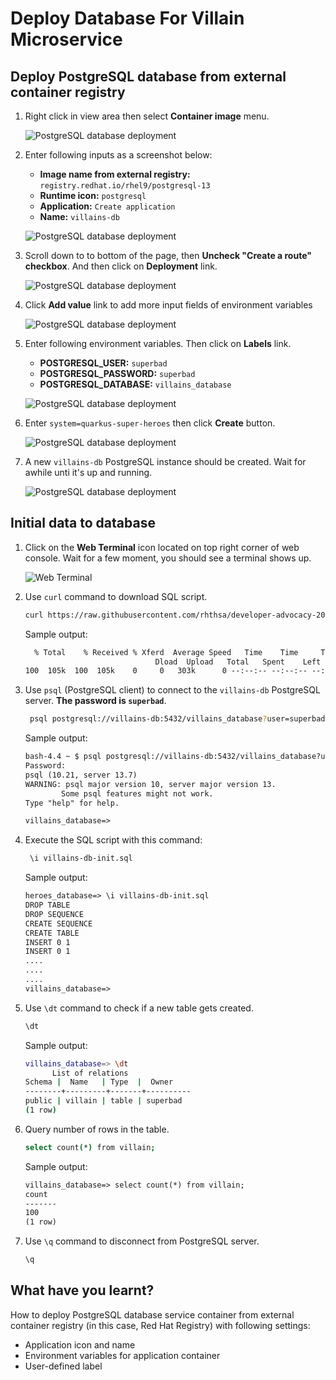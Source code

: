 # Deploy Database For Villain Microservice

## Deploy PostgreSQL database from external container registry

1. Right click in view area then select **Container image** menu.

    ![PostgreSQL database deployment](image/database-deployment/deploy-db-9.png)

2. Enter following inputs as a screenshot below:

    - **Image name from external registry:** `registry.redhat.io/rhel9/postgresql-13`
    - **Runtime icon:** `postgresql`
    - **Application:** `Create application`
    - **Name:** `villains-db`

    ![PostgreSQL database deployment](image/database-deployment/deploy-db-10.png)

3. Scroll down to to bottom of the page, then **Uncheck "Create a route" checkbox**. And then click on **Deployment** link.

    ![PostgreSQL database deployment](image/database-deployment/deploy-db-12.png)

4. Click **Add value** link to add more input fields of environment variables

    ![PostgreSQL database deployment](image/database-deployment/deploy-db-13.png)

5. Enter following environment variables. Then click on **Labels** link.

    - **POSTGRESQL_USER:** `superbad`
    - **POSTGRESQL_PASSWORD:** `superbad`
    - **POSTGRESQL_DATABASE:** `villains_database`

    ![PostgreSQL database deployment](image/database-deployment/deploy-db-14.png)

6. Enter `system=quarkus-super-heroes` then click **Create** button.

    ![PostgreSQL database deployment](image/database-deployment/deploy-db-15.png)

7. A new `villains-db` PostgreSQL instance should be created. Wait for awhile unti it's up and running.

    ![PostgreSQL database deployment](image/database-deployment/deploy-db-16.png)

## Initial data to database

1. Click on the **Web Terminal** icon located on top right corner of web console. Wait for a few moment, you should see a terminal shows up.

    ![Web Terminal](image/database-deployment/deploy-db-17.png)

2. Use `curl` command to download SQL script.

    ```sh
    curl https://raw.githubusercontent.com/rhthsa/developer-advocacy-2022/main/manifest/super-heroes/villains-db-init.sql -o villains-db-init.sql
    ```

    Sample output:

    ```txt
      % Total    % Received % Xferd  Average Speed   Time    Time     Time  Current
                                 Dload  Upload   Total   Spent    Left  Speed
    100  105k  100  105k    0     0   303k      0 --:--:-- --:--:-- --:--:--  303k
    ```

3. Use `psql` (PostgreSQL client) to connect to the `villains-db` PostgreSQL server. **The password is `superbad`**.

    ```sh
     psql postgresql://villains-db:5432/villains_database?user=superbad
    ```

    Sample output:

    ```txt
    bash-4.4 ~ $ psql postgresql://villains-db:5432/villains_database?user=superbad
    Password:
    psql (10.21, server 13.7)
    WARNING: psql major version 10, server major version 13.
            Some psql features might not work.
    Type "help" for help.

    villains_database=>
    ```

4. Execute the SQL script with this command:

    ```sh
     \i villains-db-init.sql
    ```

    Sample output:

    ```txt
    heroes_database=> \i villains-db-init.sql
    DROP TABLE
    DROP SEQUENCE
    CREATE SEQUENCE
    CREATE TABLE
    INSERT 0 1
    INSERT 0 1
    ....
    ....
    ....
    villains_database=>
    ```

5. Use `\dt` command to check if a new table gets created.

    ```sh
    \dt
    ```

    Sample output:

    ```sh
    villains_database=> \dt
          List of relations
    Schema |  Name   | Type  |  Owner
    --------+---------+-------+----------
    public | villain | table | superbad
    (1 row)
    ```

6. Query number of rows in the table.

    ```sh
    select count(*) from villain;
    ```

    Sample output:

    ```txt
    villains_database=> select count(*) from villain;
    count
    -------
    100
    (1 row)
    ```

7. Use `\q` command to disconnect from PostgreSQL server.

    ```sh
    \q
    ```

## What have you learnt?

How to deploy PostgreSQL database service container from external container registry (in this case, Red Hat Registry) with following settings:

- Application icon and name
- Environment variables for application container
- User-defined label
